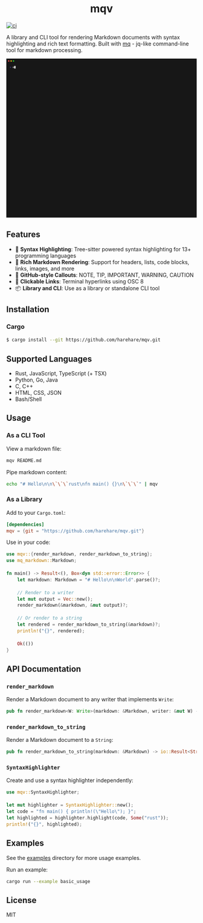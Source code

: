 <h1 align="center">mqv</h1>

[![ci](https://github.com/harehare/mx/actions/workflows/ci.yml/badge.svg)](https://github.com/harehare/mx/actions/workflows/ci.yml)

A library and CLI tool for rendering Markdown documents with syntax highlighting and rich text formatting.
Built with [mq](https://github.com/harehare/mq) - jq-like command-line tool for markdown processing.

![demo](assets/demo.gif)

## Features

- 🎨 **Syntax Highlighting**: Tree-sitter powered syntax highlighting for 13+ programming languages
- 📝 **Rich Markdown Rendering**: Support for headers, lists, code blocks, links, images, and more
- 🔔 **GitHub-style Callouts**: NOTE, TIP, IMPORTANT, WARNING, CAUTION
- 🔗 **Clickable Links**: Terminal hyperlinks using OSC 8
- 📦 **Library and CLI**: Use as a library or standalone CLI tool

## Installation

### Cargo

```sh
$ cargo install --git https://github.com/harehare/mqv.git
```

## Supported Languages

- Rust, JavaScript, TypeScript (+ TSX)
- Python, Go, Java
- C, C++
- HTML, CSS, JSON
- Bash/Shell

## Usage

### As a CLI Tool

View a markdown file:
```bash
mqv README.md
```

Pipe markdown content:
```bash
echo "# Hello\n\n\`\`\`rust\nfn main() {}\n\`\`\`" | mqv
```

### As a Library

Add to your `Cargo.toml`:
```toml
[dependencies]
mqv = {git = "https://github.com/harehare/mqv.git"}
```

Use in your code:
```rust
use mqv::{render_markdown, render_markdown_to_string};
use mq_markdown::Markdown;

fn main() -> Result<(), Box<dyn std::error::Error>> {
    let markdown: Markdown = "# Hello\n\nWorld".parse()?;

    // Render to a writer
    let mut output = Vec::new();
    render_markdown(&markdown, &mut output)?;

    // Or render to a string
    let rendered = render_markdown_to_string(&markdown)?;
    println!("{}", rendered);

    Ok(())
}
```

## API Documentation

### `render_markdown`

Render a Markdown document to any writer that implements `Write`:

```rust
pub fn render_markdown<W: Write>(markdown: &Markdown, writer: &mut W) -> io::Result<()>
```

### `render_markdown_to_string`

Render a Markdown document to a `String`:

```rust
pub fn render_markdown_to_string(markdown: &Markdown) -> io::Result<String>
```

### `SyntaxHighlighter`

Create and use a syntax highlighter independently:

```rust
use mqv::SyntaxHighlighter;

let mut highlighter = SyntaxHighlighter::new();
let code = "fn main() { println!(\"Hello\"); }";
let highlighted = highlighter.highlight(code, Some("rust"));
println!("{}", highlighted);
```

## Examples

See the [examples](examples/) directory for more usage examples.

Run an example:
```bash
cargo run --example basic_usage
```

## License

MIT
